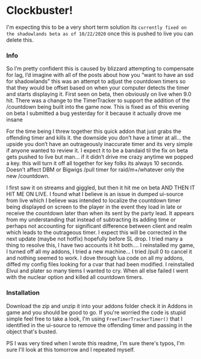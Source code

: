 # Clockbuster!
I'm expecting this to be a very short term solution its `currently fixed on the shadowlands beta as of 10/22/2020` once this is pushed to live you can delete this.
### Info 
So I’m pretty confident this is caused by blizzard attempting to compensate for lag, I’d imagine with all of the posts about how you “want to have an ssd for shadowlands” this was an attempt to adjust the countdown timers so that they would be offset based on when your computer detects the timer and starts displaying it. First seen on beta, then obviously on live when 9.0 hit. There was a change to the TimerTracker to support the addition of the /countdown being built into the game now. This is fixed as of this evening on beta I submitted a bug yesterday for it because it actually drove me insane

For the time being I threw together this quick addon that just grabs the offending timer and kills it. the downside you don’t have a timer at all… the upside you don’t have an outrageously inaccurate timer and its very simple if anyone wanted to review it. I expect it to be a bandaid til the fix on beta gets pushed to live but man… if it didn’t drive me crazy anytime we popped a key. this will turn it off all together for key folks its always 10 seconds. Doesn’t affect DBM or Bigwigs /pull timer for raid/m+/whatever only the new /countdown.

I first saw it on streams and giggled, but then it hit me on beta AND THEN IT HIT ME ON LIVE.  I found what I believe is an issue in dumped ui-source from live which I believe was intended to localize the countdown timer being displayed on screen to the player in the event they load in late or receive the countdown later than when its sent by the party lead.  It appears from my understanding that instead of subtracting its adding time or perhaps not accounting for significant difference between client and realm which leads to the outrageous timer. I expect this will be corrected in the next update (maybe not hotfix) hopefully before SL drop.  I tried many a thing to resolve this, I have two accounts it hit both.... I reinstalled my game, I turned off all my addons, I tried a new machine... I tried /pull 0 to cancel it and nothing seemed to work.  I dove through lua code on all my addons, diffed my config files looking for a cvar that had been modified.  I reinstalled Elvui and plater so many tiems I wanted to cry.  When all else failed I went with the nuclear option and killed all countdown timers.
### Installation
Download the zip and unzip it into your addons folder check it in Addons in game and you should be good to go. If you're worried the code is stupid simple feel free to take a look, I'm using `FreeTimerTrackerTimer()` that I identified in the ui-source to remove the offending timer and passing in the object that's busted.

PS I was very tired when I wrote this readme, I'm sure there's typos, I'm sure I'll look at this tomorrow and I repeated myself.
